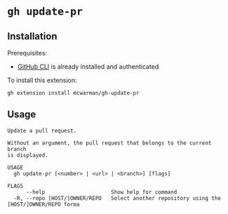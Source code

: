 # `gh update-pr`

## Installation

Prerequisites:

* [GitHub CLI](https://cli.github.com/) is already installed and authenticated

To install this extension:

```shell
gh extension install mcwarman/gh-update-pr
```

## Usage

```text
Update a pull request.

Without an argument, the pull request that belongs to the current branch
is displayed.

USAGE
  gh update-pr [<number> | <url> | <branch>] [flags]

FLAGS
      --help                     Show help for command
  -R, --repo [HOST/]OWNER/REPO   Select another repository using the [HOST/]OWNER/REPO forma
```
